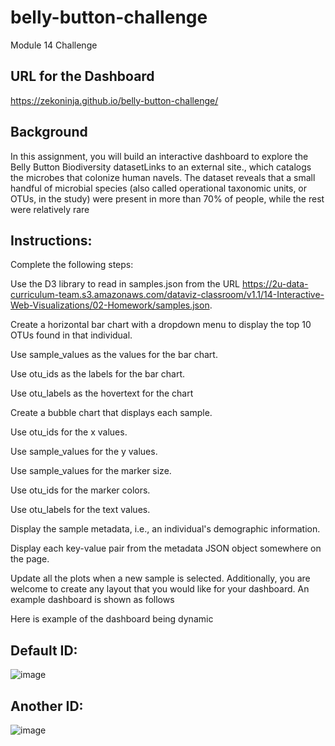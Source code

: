 # belly-button-challenge
Module 14 Challenge 

## URL for the Dashboard

https://zekoninja.github.io/belly-button-challenge/

## Background 

In this assignment, you will build an interactive dashboard to explore the Belly Button Biodiversity datasetLinks to an external site., which catalogs the microbes that colonize human navels.
The dataset reveals that a small handful of microbial species (also called operational taxonomic units, or OTUs, in the study) were present in more than 70% of people, while the rest were relatively rare

## Instructions:

Complete the following steps:

Use the D3 library to read in samples.json from the URL https://2u-data-curriculum-team.s3.amazonaws.com/dataviz-classroom/v1.1/14-Interactive-Web-Visualizations/02-Homework/samples.json.

Create a horizontal bar chart with a dropdown menu to display the top 10 OTUs found in that individual.

Use sample_values as the values for the bar chart.

Use otu_ids as the labels for the bar chart.

Use otu_labels as the hovertext for the chart

Create a bubble chart that displays each sample.

Use otu_ids for the x values.

Use sample_values for the y values.

Use sample_values for the marker size.

Use otu_ids for the marker colors.

Use otu_labels for the text values.

Display the sample metadata, i.e., an individual's demographic information.

Display each key-value pair from the metadata JSON object somewhere on the page.

Update all the plots when a new sample is selected. Additionally, you are welcome to create any layout that you would like for your dashboard. An example dashboard is shown as follows


Here is example of the dashboard being dynamic

## Default ID:

![image](https://github.com/zekoNinja/belly-button-challenge/assets/141674216/c2752d61-db29-4107-931e-75f6ba389d59)


## Another ID:
![image](https://github.com/zekoNinja/belly-button-challenge/assets/141674216/834132c7-a8b6-485f-98bd-e9db4a5070a3)


